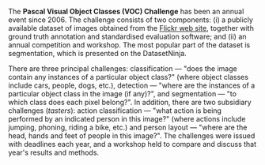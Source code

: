 The **Pascal Visual Object Classes (VOC) Challenge** has been an annual event since 2006. The challenge consists of two components: (i) a publicly available dataset of images obtained from the [Flickr web site](https://www.flickr.com/), together with ground truth annotation and standardised evaluation software; and (ii) an annual competition and workshop. The most popular part of the dataset is segmentation, which is presented on the DatasetNinja.

There are three principal challenges: classification — "does the image contain any instances of a particular object class?" (where object classes include cars, people, dogs, etc.), detection — "where are the instances of a particular object class in the image (if any)?", and segmentation — "to which class does each pixel belong?". In addition, there are two subsidiary challenges (<i>tasters</i>): action classification — "what action is being performed by an indicated person in this image?" (where actions include jumping, phoning, riding a bike, etc.) and person layout — "where are the head, hands and feet of people in this image?". The challenges were issued with deadlines each year, and a workshop held to compare and discuss that year's results and methods.
